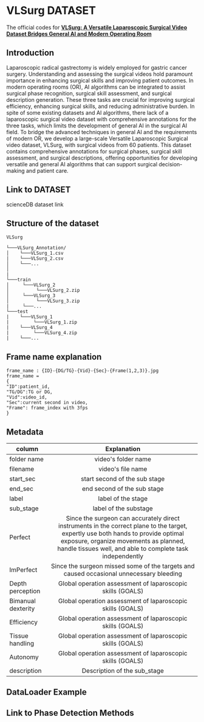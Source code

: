 # VLSurg DATASET

The official codes for [**VLSurg: A Versatile Laparoscopic Surgical Video Dataset Bridges General AI and Modern Operating Room**](linktopaper)

## Introduction 

Laparoscopic radical gastrectomy is widely employed for gastric cancer surgery. Understanding and assessing the surgical
videos hold paramount importance in enhancing surgical skills and improving patient outcomes. In modern operating rooms
(OR), AI algorithms can be integrated to assist surgical phase recognition, surgical skill assessment, and surgical description
generation. These three tasks are crucial for improving surgical efficiency, enhancing surgical skills, and reducing administrative
burden. In spite of some existing datasets and AI algorithms, there lack of a laparoscopic surgical video dataset with
comprehensive annotations for the three tasks, which limits the development of general AI in the surgical AI field. To bridge
the advanced techniques in general AI and the requirements of modern OR, we develop a large-scale Versatile Laparoscopic
Surgical video dataset, VLSurg, with surgical videos from 60 patients. This dataset contains comprehensive annotations for
surgical phases, surgical skill assessment, and surgical descriptions, offering opportunities for developing versatile and general
AI algorithms that can support surgical decision-making and patient care.

## Link to DATASET

scienceDB dataset link

## Structure of the dataset
```
VLSurg  

└───VLSurg_Annotation/
│    └───VLSurg_1.csv
|    └───VLSurg_2.csv 
│    └───...  
│       
|
└───train
│     └───VLSurg_2
│          └───VLSurg_2.zip
│     └───VLSurg_3
│          └───VLSurg_3.zip
|     └───...
└───test
|    └───VLSurg_1
|         └───VLSurg_1.zip
|    └───VLSurg_4
|         └───VLSurg_4.zip
|    └───...
```


## Frame name explanation
```
frame_name : {ID}-{DG/TG}-{Vid}-{Sec}-{Frame(1,2,3)}.jpg  
frame_name =
{  
"ID":patient_id,   
"TG/DG":TG or DG,  
"Vid":video_id,   
"Sec":current second in video,  
"Frame": frame_index with 3fps  
}
```

## Metadata
												

|column|Explanation|
|--|:--:|
folder name	| video's folder name
filename|video's file name
start_sec|start second of the sub stage
end_sec|end second of the sub stage
label|label of the stage
sub_stage|label of the substage
Perfect|Since the surgeon can accurately direct instruments in the correct plane to the target, expertly use both hands to provide optimal exposure, organize movements as planned, handle tissues well, and able to complete task independently
ImPerfect|Since the surgeon missed some of the targets and caused occasional unnecessary bleeding
Depth perception|Global operation assessment of laparoscopic skills (GOALS)
Bimanual dexterity|Global operation assessment of laparoscopic skills (GOALS)
Efficiency|Global operation assessment of laparoscopic skills (GOALS)
Tissue handling|Global operation assessment of laparoscopic skills (GOALS)
Autonomy|Global operation assessment of laparoscopic skills (GOALS)
description| Description of the sub_stage

## DataLoader Example


## Link to Phase Detection Methods

